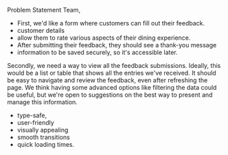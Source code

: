 Problem Statement
Team,

- First, we'd like a form where customers can fill out their feedback.
- customer details
- allow them to rate various aspects of their dining experience.
- After submitting their feedback, they should see a thank-you message
- information to be saved securely, so it's accessible later.

Secondly, we need a way to view all the feedback submissions. Ideally, this would be a list or table that shows all the entries we've received. It should be easy to navigate and review the feedback, even after refreshing the page. We think having some advanced options like filtering the data could be useful, but we're open to suggestions on the best way to present and manage this information.

- type-safe,
- user-friendly
- visually appealing
- smooth transitions
- quick loading times.
